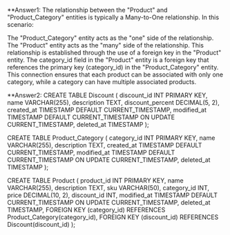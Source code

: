 **Answer1: 
The relationship between the "Product" and "Product_Category" entities is typically a Many-to-One relationship. In this scenario:

The "Product_Category" entity acts as the "one" side of the relationship.
The "Product" entity acts as the "many" side of the relationship.
This relationship is established through the use of a foreign key in the "Product" entity. The category_id field in the "Product" entity 
is a foreign key that references the primary key (category_id) in the "Product_Category" entity. This connection ensures that each product 
can be associated with only one category, while a category can have multiple associated products.


**Answer2:
CREATE TABLE Discount (
    discount_id INT PRIMARY KEY,
    name VARCHAR(255),
    description TEXT,
    discount_percent DECIMAL(5, 2),
    created_at TIMESTAMP DEFAULT CURRENT_TIMESTAMP,
    modified_at TIMESTAMP DEFAULT CURRENT_TIMESTAMP ON UPDATE CURRENT_TIMESTAMP,
    deleted_at TIMESTAMP
);

CREATE TABLE Product_Category (
    category_id INT PRIMARY KEY,
    name VARCHAR(255),
    description TEXT,
    created_at TIMESTAMP DEFAULT CURRENT_TIMESTAMP,
    modified_at TIMESTAMP DEFAULT CURRENT_TIMESTAMP ON UPDATE CURRENT_TIMESTAMP,
    deleted_at TIMESTAMP
);

CREATE TABLE Product (
    product_id INT PRIMARY KEY,
    name VARCHAR(255),
    description TEXT,
    sku VARCHAR(50),
    category_id INT,
    price DECIMAL(10, 2),
    discount_id INT,
    modified_at TIMESTAMP DEFAULT CURRENT_TIMESTAMP ON UPDATE CURRENT_TIMESTAMP,
    deleted_at TIMESTAMP,
    FOREIGN KEY (category_id) REFERENCES Product_Category(category_id),
    FOREIGN KEY (discount_id) REFERENCES Discount(discount_id)
);

